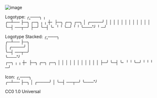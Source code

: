 ![image](https://github.com/justinhufford/made-with-python/assets/120344926/9437b9e5-8d0f-4336-a8da-b3dba1498294)

Logotype:
  ╭˳───╮              ╷          
╭─┴──  ├─╮ ┌─╮ ╷ ╷ ┼╴ ├─╮ ╭─╮ ┌─╮
│ ╭────╯ │ │ │ │ │ │  │ │ │ │ │ │
╰─┤  ──┬─╯ ├─╯ ╰─┤ ╰╴ ╵ ╵ ╰─╯ ╵ ╵
  ╰───˚╯   ╵    ─╯               


Logotype Stacked:
        ╭˳───╮        
      ╭─┴──  ├─╮      
      │ ╭────╯ │      
      ╰─┤  ──┬─╯      
        ╰───˚╯        
┌─╮ ╷ ╷ ┼╴ ├─╮ ╭─╮ ┌─╮
│ │ │ │ │  │ │ │ │ │ │
├─╯ ╰─┤ ╰╴ ╵ ╵ ╰─╯ ╵ ╵
╵    ─╯               


Icon:
  ╭˳───╮  
╭─┴──  ├─╮
│ ╭────╯ │
╰─┤  ──┬─╯
  ╰───˚╯  

CC0 1.0 Universal

